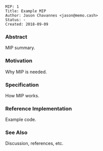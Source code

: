 ```
MIP: 1
Title: Example MIP
Author: Jason Chavannes <jason@memo.cash>
Status: -
Created: 2018-09-09
```

### Abstract

MIP summary.

### Motivation

Why MIP is needed.

### Specification

How MIP works.

### Reference Implementation

Example code.

### See Also

Discussion, references, etc.
